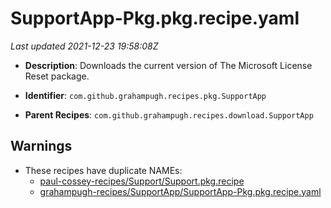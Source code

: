 # SupportApp-Pkg.pkg.recipe.yaml

_Last updated 2021-12-23 19:58:08Z_

- **Description**: Downloads the current version of The Microsoft License Reset package.

- **Identifier**: `com.github.grahampugh.recipes.pkg.SupportApp`

- **Parent Recipes**: `com.github.grahampugh.recipes.download.SupportApp`

## Warnings

- These recipes have duplicate NAMEs:
    - [paul-cossey-recipes/Support/Support.pkg.recipe](/autopkg-dupe-tracker/paul-cossey-recipes/Support/Support.pkg.recipe)
    - [grahampugh-recipes/SupportApp/SupportApp-Pkg.pkg.recipe.yaml](/autopkg-dupe-tracker/grahampugh-recipes/SupportApp/SupportApp-Pkg.pkg.recipe.yaml)